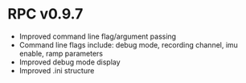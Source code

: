 # RPC v0.9.7

 * Improved command line flag/argument passing
 * Command line flags include: debug mode, recording channel, imu enable, ramp parameters
 * Improved debug mode display
 * Improved .ini structure 
